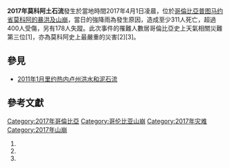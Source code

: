 **2017年莫科阿土石流**發生於當地時間2017年4月1日凌晨，位於[哥倫比亞](https://zh.wikipedia.org/wiki/哥倫比亞 "wikilink")[普图马约省](https://zh.wikipedia.org/wiki/普图马约省 "wikilink")[莫科阿的暴洪及山崩](https://zh.wikipedia.org/wiki/莫科阿 "wikilink")，當日的強降雨為發生原因，造成至少311人死亡，超過400人受傷，另有178人失蹤。此次事件的罹難人數居哥倫比亞史上天氣相關災難第三位\[1\]，亦為莫科阿史上最嚴重的災害\[2\]\[3\]。

## 參見

  - [2011年1月里约热内卢州洪水和泥石流](../Page/2011年1月里约热内卢州洪水和泥石流.md "wikilink")

## 參考文獻

[Category:2017年哥倫比亞](https://zh.wikipedia.org/wiki/Category:2017年哥倫比亞 "wikilink")
[Category:哥伦比亚山崩](https://zh.wikipedia.org/wiki/Category:哥伦比亚山崩 "wikilink")
[Category:2017年灾难](https://zh.wikipedia.org/wiki/Category:2017年灾难 "wikilink")
[Category:2017年山崩](https://zh.wikipedia.org/wiki/Category:2017年山崩 "wikilink")

1.
2.
3.